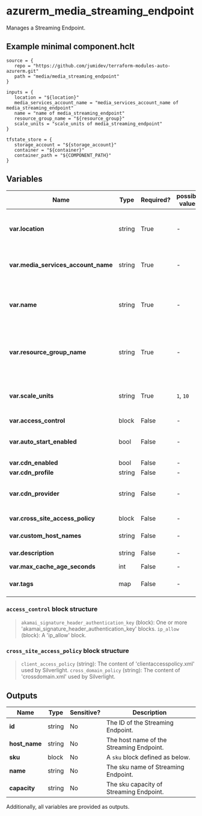 # azurerm_media_streaming_endpoint

Manages a Streaming Endpoint.

## Example minimal component.hclt

```hcl
source = {
   repo = "https://github.com/jumidev/terraform-modules-auto-azurerm.git" 
   path = "media/media_streaming_endpoint" 
}

inputs = {
   location = "${location}" 
   media_services_account_name = "media_services_account_name of media_streaming_endpoint" 
   name = "name of media_streaming_endpoint" 
   resource_group_name = "${resource_group}" 
   scale_units = "scale_units of media_streaming_endpoint" 
}

tfstate_store = {
   storage_account = "${storage_account}" 
   container = "${container}" 
   container_path = "${COMPONENT_PATH}" 
}

```

## Variables

| Name | Type | Required? |  possible values |  Description |
| ---- | ---- | --------- |  ----------- | ----------- |
| **var.location** | string | True | -  |  The Azure Region where the Streaming Endpoint should exist. Changing this forces a new Streaming Endpoint to be created. | 
| **var.media_services_account_name** | string | True | -  |  The Media Services account name. Changing this forces a new Streaming Endpoint to be created. | 
| **var.name** | string | True | -  |  The name which should be used for this Streaming Endpoint maximum length is `24`. Changing this forces a new Streaming Endpoint to be created. | 
| **var.resource_group_name** | string | True | -  |  The name of the Resource Group where the Streaming Endpoint should exist. Changing this forces a new Streaming Endpoint to be created. | 
| **var.scale_units** | string | True | `1`, `10`  |  The number of scale units. To create a Standard Streaming Endpoint set `0`. For Premium Streaming Endpoint valid values are between `1` and `10`. | 
| **var.access_control** | block | False | -  |  A `access_control` block. | 
| **var.auto_start_enabled** | bool | False | -  |  The flag indicates if the resource should be automatically started on creation. | 
| **var.cdn_enabled** | bool | False | -  |  The CDN enabled flag. | 
| **var.cdn_profile** | string | False | -  |  The CDN profile name. | 
| **var.cdn_provider** | string | False | -  |  The CDN provider name. Supported value are `StandardVerizon`,`PremiumVerizon` and `StandardAkamai` | 
| **var.cross_site_access_policy** | block | False | -  |  A `cross_site_access_policy` block. | 
| **var.custom_host_names** | string | False | -  |  The custom host names of the streaming endpoint. | 
| **var.description** | string | False | -  |  The streaming endpoint description. | 
| **var.max_cache_age_seconds** | int | False | -  |  Max cache age in seconds. | 
| **var.tags** | map | False | -  |  A mapping of tags which should be assigned to the Streaming Endpoint. | 

### `access_control` block structure

> `akamai_signature_header_authentication_key` (block): One or more 'akamai_signature_header_authentication_key' blocks.
> `ip_allow` (block): A 'ip_allow' block.

### `cross_site_access_policy` block structure

> `client_access_policy` (string): The content of 'clientaccesspolicy.xml' used by Silverlight.
> `cross_domain_policy` (string): The content of 'crossdomain.xml' used by Silverlight.



## Outputs

| Name | Type | Sensitive? | Description |
| ---- | ---- | --------- | --------- |
| **id** | string | No  | The ID of the Streaming Endpoint. | 
| **host_name** | string | No  | The host name of the Streaming Endpoint. | 
| **sku** | block | No  | A `sku` block defined as below. | 
| **name** | string | No  | The sku name of Streaming Endpoint. | 
| **capacity** | string | No  | The sku capacity of Streaming Endpoint. | 

Additionally, all variables are provided as outputs.
